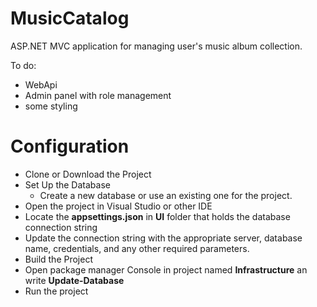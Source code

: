 # MusicCatalog
ASP.NET MVC application for managing user's music album collection.

To do:
- WebApi
- Admin panel with role management
- some styling

# Configuration
- Clone or Download the Project
- Set Up the Database
  - Create a new database or use an existing one for the project.
- Open the project in Visual Studio or other IDE
- Locate the **appsettings.json** in **UI** folder that holds the database connection string
- Update the connection string with the appropriate server, database name, credentials, and any other required parameters.
- Build the Project
- Open package manager Console in project named **Infrastructure** an write **Update-Database**
- Run the project
